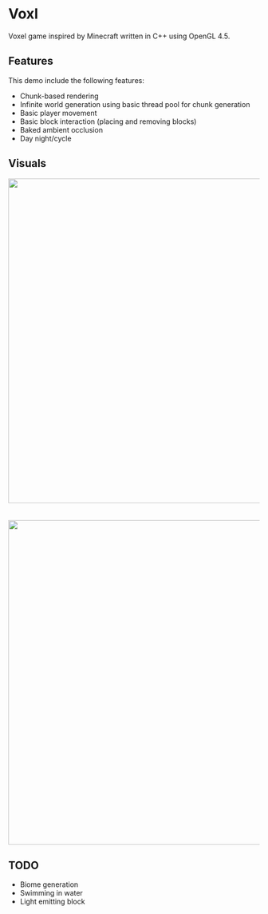 # Voxl

Voxel game inspired by Minecraft written in C++ using OpenGL 4.5.

## Features

This demo include the following features:

- Chunk-based rendering
- Infinite world generation using basic thread pool for chunk generation
- Basic player movement
- Basic block interaction (placing and removing blocks)
- Baked ambient occlusion 
- Day night/cycle

## Visuals
<p align="center">
  <img src="https://simono.fr/voxl2.png" width="650"><br><br><br>
  <img src="https://github.com/sitalbi/voxl/blob/main/res/repo/voxl.gif" width="650">
</p>

## TODO

- Biome generation
- Swimming in water
- Light emitting block
